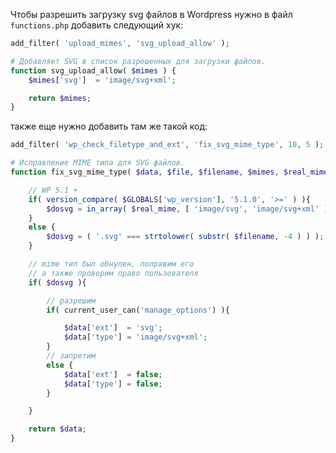 Чтобы разрешить загрузку svg файлов в Wordpress нужно в файл `functions.php` добавить следующий хук:

```php
add_filter( 'upload_mimes', 'svg_upload_allow' );

# Добавляет SVG в список разрешенных для загрузки файлов.
function svg_upload_allow( $mimes ) {
	$mimes['svg']  = 'image/svg+xml';

	return $mimes;
}
```

 также еще нужно добавить там же такой код:
```php
add_filter( 'wp_check_filetype_and_ext', 'fix_svg_mime_type', 10, 5 );

# Исправление MIME типа для SVG файлов.
function fix_svg_mime_type( $data, $file, $filename, $mimes, $real_mime = '' ){

	// WP 5.1 +
	if( version_compare( $GLOBALS['wp_version'], '5.1.0', '>=' ) ){
		$dosvg = in_array( $real_mime, [ 'image/svg', 'image/svg+xml' ] );
	}
	else {
		$dosvg = ( '.svg' === strtolower( substr( $filename, -4 ) ) );
	}

	// mime тип был обнулен, поправим его
	// а также проверим право пользователя
	if( $dosvg ){

		// разрешим
		if( current_user_can('manage_options') ){

			$data['ext']  = 'svg';
			$data['type'] = 'image/svg+xml';
		}
		// запретим
		else {
			$data['ext']  = false;
			$data['type'] = false;
		}

	}

	return $data;
}
```

